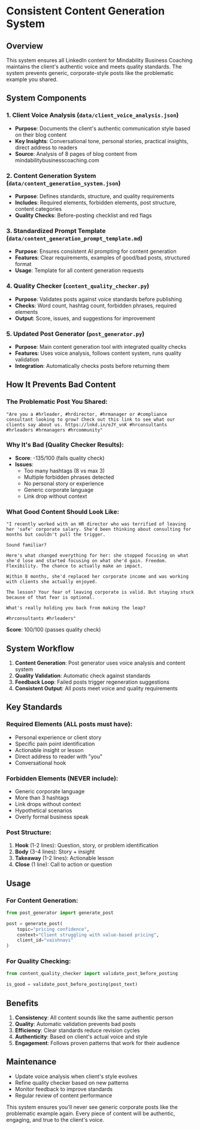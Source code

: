 # Consistent Content Generation System

## Overview

This system ensures all LinkedIn content for Mindability Business Coaching maintains the client's authentic voice and meets quality standards. The system prevents generic, corporate-style posts like the problematic example you shared.

## System Components

### 1. Client Voice Analysis (`data/client_voice_analysis.json`)
- **Purpose**: Documents the client's authentic communication style based on their blog content
- **Key Insights**: Conversational tone, personal stories, practical insights, direct address to readers
- **Source**: Analysis of 8 pages of blog content from mindabilitybusinesscoaching.com

### 2. Content Generation System (`data/content_generation_system.json`)
- **Purpose**: Defines standards, structure, and quality requirements
- **Includes**: Required elements, forbidden elements, post structure, content categories
- **Quality Checks**: Before-posting checklist and red flags

### 3. Standardized Prompt Template (`data/content_generation_prompt_template.md`)
- **Purpose**: Ensures consistent AI prompting for content generation
- **Features**: Clear requirements, examples of good/bad posts, structured format
- **Usage**: Template for all content generation requests

### 4. Quality Checker (`content_quality_checker.py`)
- **Purpose**: Validates posts against voice standards before publishing
- **Checks**: Word count, hashtag count, forbidden phrases, required elements
- **Output**: Score, issues, and suggestions for improvement

### 5. Updated Post Generator (`post_generator.py`)
- **Purpose**: Main content generation tool with integrated quality checks
- **Features**: Uses voice analysis, follows content system, runs quality validation
- **Integration**: Automatically checks posts before returning them

## How It Prevents Bad Content

### The Problematic Post You Shared:
```
"Are you a #hrleader, #hrdirector, #hrmanager or #compliance consultant looking to grow? Check out this link to see what our clients say about us. https://lnkd.in/eJY_vnK #hrconsultants #hrleaders #hrmanagers #hrcommunity"
```

### Why It's Bad (Quality Checker Results):
- **Score**: -135/100 (fails quality check)
- **Issues**: 
  - Too many hashtags (8 vs max 3)
  - Multiple forbidden phrases detected
  - No personal story or experience
  - Generic corporate language
  - Link drop without context

### What Good Content Should Look Like:
```
"I recently worked with an HR director who was terrified of leaving her 'safe' corporate salary. She'd been thinking about consulting for months but couldn't pull the trigger.

Sound familiar?

Here's what changed everything for her: she stopped focusing on what she'd lose and started focusing on what she'd gain. Freedom. Flexibility. The chance to actually make an impact.

Within 8 months, she'd replaced her corporate income and was working with clients she actually enjoyed.

The lesson? Your fear of leaving corporate is valid. But staying stuck because of that fear is optional.

What's really holding you back from making the leap?

#hrconsultants #hrleaders"
```

**Score**: 100/100 (passes quality check)

## System Workflow

1. **Content Generation**: Post generator uses voice analysis and content system
2. **Quality Validation**: Automatic check against standards
3. **Feedback Loop**: Failed posts trigger regeneration suggestions
4. **Consistent Output**: All posts meet voice and quality requirements

## Key Standards

### Required Elements (ALL posts must have):
- Personal experience or client story
- Specific pain point identification
- Actionable insight or lesson
- Direct address to reader with "you"
- Conversational hook

### Forbidden Elements (NEVER include):
- Generic corporate language
- More than 3 hashtags
- Link drops without context
- Hypothetical scenarios
- Overly formal business speak

### Post Structure:
1. **Hook** (1-2 lines): Question, story, or problem identification
2. **Body** (3-4 lines): Story + insight
3. **Takeaway** (1-2 lines): Actionable lesson
4. **Close** (1 line): Call to action or question

## Usage

### For Content Generation:
```python
from post_generator import generate_post

post = generate_post(
    topic="pricing confidence", 
    context="Client struggling with value-based pricing",
    client_id="vaishnavi"
)
```

### For Quality Checking:
```python
from content_quality_checker import validate_post_before_posting

is_good = validate_post_before_posting(post_text)
```

## Benefits

1. **Consistency**: All content sounds like the same authentic person
2. **Quality**: Automatic validation prevents bad posts
3. **Efficiency**: Clear standards reduce revision cycles
4. **Authenticity**: Based on client's actual voice and style
5. **Engagement**: Follows proven patterns that work for their audience

## Maintenance

- Update voice analysis when client's style evolves
- Refine quality checker based on new patterns
- Monitor feedback to improve standards
- Regular review of content performance

This system ensures you'll never see generic corporate posts like the problematic example again. Every piece of content will be authentic, engaging, and true to the client's voice. 